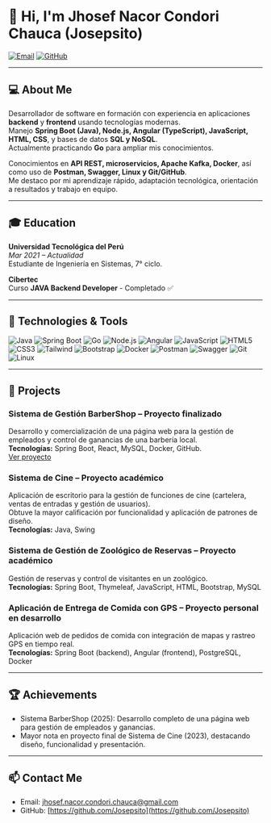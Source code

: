 # 👋 Hi, I'm Jhosef Nacor Condori Chauca (Josepsito)

[![Email](https://img.shields.io/badge/Email-jhosef.nacor.condori.chauca@gmail.com-blue?style=flat&logo=gmail)](mailto:jhosef.nacor.condori.chauca@gmail.com)
[![GitHub](https://img.shields.io/badge/GitHub-Josepsito-black?style=flat&logo=github)](https://github.com/Josepsito)

---

## 💻 About Me
Desarrollador de software en formación con experiencia en aplicaciones **backend** y **frontend** usando tecnologías modernas.  
Manejo **Spring Boot (Java), Node.js, Angular (TypeScript), JavaScript, HTML, CSS**, y bases de datos **SQL y NoSQL**.  
Actualmente practicando **Go** para ampliar mis conocimientos.

Conocimientos en **API REST, microservicios, Apache Kafka, Docker**, así como uso de **Postman, Swagger, Linux y Git/GitHub**.  
Me destaco por mi aprendizaje rápido, adaptación tecnológica, orientación a resultados y trabajo en equipo.  

---

## 🎓 Education

**Universidad Tecnológica del Perú**  
*Mar 2021 – Actualidad*  
Estudiante de Ingeniería en Sistemas, 7° ciclo.

**Cibertec**  
Curso **JAVA Backend Developer** - Completado ✅

---

## 🚀 Technologies & Tools

![Java](https://img.shields.io/badge/Java-ED8B00?style=flat&logo=java&logoColor=white)
![Spring Boot](https://img.shields.io/badge/Spring%20Boot-6DB33F?style=flat&logo=spring&logoColor=white)
![Go](https://img.shields.io/badge/Go-00ADD8?style=flat&logo=go&logoColor=white)
![Node.js](https://img.shields.io/badge/Node.js-339933?style=flat&logo=node.js&logoColor=white)
![Angular](https://img.shields.io/badge/Angular-DD0031?style=flat&logo=angular&logoColor=white)
![JavaScript](https://img.shields.io/badge/JavaScript-F7DF1E?style=flat&logo=javascript&logoColor=black)
![HTML5](https://img.shields.io/badge/HTML5-E34F26?style=flat&logo=html5&logoColor=white)
![CSS3](https://img.shields.io/badge/CSS3-1572B6?style=flat&logo=css3&logoColor=white)
![Tailwind](https://img.shields.io/badge/Tailwind-06B6D4?style=flat&logo=tailwind-css&logoColor=white)
![Bootstrap](https://img.shields.io/badge/Bootstrap-7952B3?style=flat&logo=bootstrap&logoColor=white)
![Docker](https://img.shields.io/badge/Docker-2496ED?style=flat&logo=docker&logoColor=white)
![Postman](https://img.shields.io/badge/Postman-FF6C37?style=flat&logo=postman&logoColor=white)
![Swagger](https://img.shields.io/badge/Swagger-85EA2D?style=flat&logo=swagger&logoColor=black)
![Git](https://img.shields.io/badge/Git-F05032?style=flat&logo=git&logoColor=white)
![Linux](https://img.shields.io/badge/Linux-FCC624?style=flat&logo=linux&logoColor=black)

---

## 📂 Projects

### **Sistema de Gestión BarberShop** – Proyecto finalizado
Desarrollo y comercialización de una página web para la gestión de empleados y control de ganancias de una barbería local.  
**Tecnologías:** Spring Boot, React, MySQL, Docker, GitHub.  
[Ver proyecto](https://github.com/Josepsito/control-inventario)

### **Sistema de Cine** – Proyecto académico
Aplicación de escritorio para la gestión de funciones de cine (cartelera, ventas de entradas y gestión de usuarios).  
Obtuve la mayor calificación por funcionalidad y aplicación de patrones de diseño.  
**Tecnologías:** Java, Swing

### **Sistema de Gestión de Zoológico de Reservas** – Proyecto académico
Gestión de reservas y control de visitantes en un zoológico.  
**Tecnologías:** Spring Boot, Thymeleaf, JavaScript, HTML, Bootstrap, MySQL

### **Aplicación de Entrega de Comida con GPS** – Proyecto personal en desarrollo
Aplicación web de pedidos de comida con integración de mapas y rastreo GPS en tiempo real.  
**Tecnologías:** Spring Boot (backend), Angular (frontend), PostgreSQL, Docker

---

## 🏆 Achievements
- Sistema BarberShop (2025): Desarrollo completo de una página web para gestión de empleados y ganancias.  
- Mayor nota en proyecto final de Sistema de Cine (2023), destacando diseño, funcionalidad y presentación.

---

## 📫 Contact Me
- Email: [jhosef.nacor.condori.chauca@gmail.com](mailto:jhosef.nacor.condori.chauca@gmail.com)  
- GitHub: [https://github.com/Josepsito](https://github.com/Josepsito)

<!--
**Josepsito/Josepsito** is a ✨ _special_ ✨ repository because its `README.md` (this file) appears on your GitHub profile.

Here are some ideas to get you started:

- 🔭 I’m currently working on ...
- 🌱 I’m currently learning ...
- 👯 I’m looking to collaborate on ...
- 🤔 I’m looking for help with ...
- 💬 Ask me about ...
- 📫 How to reach me: ...
- 😄 Pronouns: ...
- ⚡ Fun fact: ...
-->
